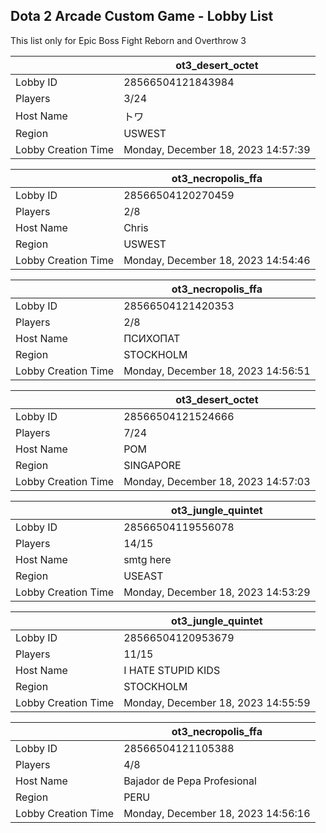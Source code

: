 ## Dota 2 Arcade Custom Game - Lobby List

This list only for Epic Boss Fight Reborn and Overthrow 3

|  | ot3_desert_octet |
| ------ | ------ |
| Lobby ID | 28566504121843984 |
| Players | 3/24 |
| Host Name | トワ |
| Region | USWEST |
| Lobby Creation Time | Monday, December 18, 2023 14:57:39 |


|  | ot3_necropolis_ffa |
| ------ | ------ |
| Lobby ID | 28566504120270459 |
| Players | 2/8 |
| Host Name | Chris |
| Region | USWEST |
| Lobby Creation Time | Monday, December 18, 2023 14:54:46 |


|  | ot3_necropolis_ffa |
| ------ | ------ |
| Lobby ID | 28566504121420353 |
| Players | 2/8 |
| Host Name | ПСИХОПАТ |
| Region | STOCKHOLM |
| Lobby Creation Time | Monday, December 18, 2023 14:56:51 |


|  | ot3_desert_octet |
| ------ | ------ |
| Lobby ID | 28566504121524666 |
| Players | 7/24 |
| Host Name | POM |
| Region | SINGAPORE |
| Lobby Creation Time | Monday, December 18, 2023 14:57:03 |


|  | ot3_jungle_quintet |
| ------ | ------ |
| Lobby ID | 28566504119556078 |
| Players | 14/15 |
| Host Name | smtg here |
| Region | USEAST |
| Lobby Creation Time | Monday, December 18, 2023 14:53:29 |


|  | ot3_jungle_quintet |
| ------ | ------ |
| Lobby ID | 28566504120953679 |
| Players | 11/15 |
| Host Name | I HATE STUPID KIDS |
| Region | STOCKHOLM |
| Lobby Creation Time | Monday, December 18, 2023 14:55:59 |


|  | ot3_necropolis_ffa |
| ------ | ------ |
| Lobby ID | 28566504121105388 |
| Players | 4/8 |
| Host Name | Bajador de Pepa Profesional |
| Region | PERU |
| Lobby Creation Time | Monday, December 18, 2023 14:56:16 |


